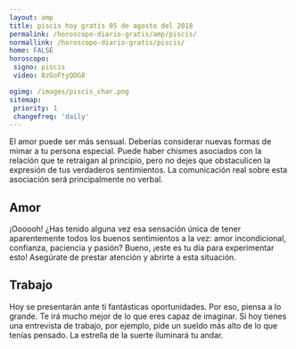 ```yaml
---
layout: amp
title: piscis hoy gratis 05 de agosto del 2018 
permalink: /horoscopo-diario-gratis/amp/piscis/
normallink: /horoscopo-diario-gratis/piscis/
home: FALSE
horoscopo:
 signo: piscis
 video: 8zGoFtyQOG8

ogimg: /images/piscis_char.png
sitemap:
 priority: 1
 changefreq: 'daily'
---
```



El amor puede ser más sensual. Deberías considerar nuevas formas de mimar a tu persona especial. Puede haber chismes asociados con la relación que te retraigan al principio, pero no dejes que obstaculicen la expresión de tus verdaderos sentimientos. La comunicación real sobre esta asociación será principalmente no verbal.

## Amor

¡Oooooh! ¿Has tenido alguna vez esa sensación única de tener aparentemente todos los buenos sentimientos a la vez: amor incondicional, confianza, paciencia y pasión? Bueno, ¡este es tu día para experimentar esto! Asegúrate de prestar atención y abrirte a esta situación.

## Trabajo

Hoy se presentarán ante ti fantásticas oportunidades. Por eso, piensa a lo grande. Te irá mucho mejor de lo que eres capaz de imaginar. Si hoy tienes una entrevista de trabajo, por ejemplo, pide un sueldo más alto de lo que tenías pensado. La estrella de la suerte iluminará tu andar.